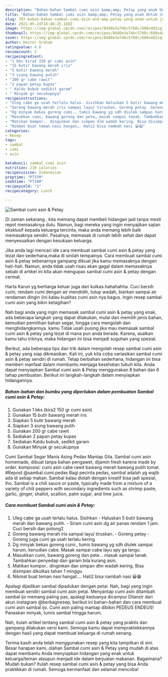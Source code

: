```yaml
---
description: "Bahan-bahan Sambal cumi asin &amp;amp; Petay yang enak Untuk Jualan"
title: "Bahan-bahan Sambal cumi asin &amp;amp; Petay yang enak Untuk Jualan"
slug: 787-bahan-bahan-sambal-cumi-asin-and-amp-petay-yang-enak-untuk-jualan
date: 2021-05-24T18:46:25.168Z
image: https://img-global.cpcdn.com/recipes/84d0e3a74bc5760c/680x482cq70/sambal-cumi-asin-petay-foto-resep-utama.jpg
thumbnail: https://img-global.cpcdn.com/recipes/84d0e3a74bc5760c/680x482cq70/sambal-cumi-asin-petay-foto-resep-utama.jpg
cover: https://img-global.cpcdn.com/recipes/84d0e3a74bc5760c/680x482cq70/sambal-cumi-asin-petay-foto-resep-utama.jpg
author: Hester Graham
ratingvalue: 4.6
reviewcount: 3
recipeingredient:
- "1 bks kira2 150 gr cumi asin"
- "15 butir bawang merah iris"
- "5 butir bawang merah"
- "3 siung bawang putih"
- "200 gr cabe rawit"
- "2 papan petay kupas"
- " Kaldu bubuk sedikit garam"
- " Minyak gr secukupnya"
recipeinstructions:
- "Uleg cabe ga usah terlalu halus. Sisihkan Haluskan 5 butir bawang merah dan bawang putih. Siram cumi asin dg air panas rendam 1 jam. Cuci bersih dan potong2"
- "Goreng bawang merah iris sampai layu/ tiruskan. Goreng petay  Goreng juga cumi ga usah terlalu kering"
- "Dg minyak bekas goreng cumi., tumis bawang yg sdh diulek sampai harum, kenudian cabe. Masak sampai cabe layu spy ga langu."
- "Masukkan cumi, bawang goreng dan pete… masak sampai tanak. Tambahkan penyedap dan garam bila kurang asin."
- "Matikan kompor.. dinginkan dan simpan dlm wadah kering. Bisa disimpan dikulkas tahan 1 minggu."
- "Nikmat buat teman nasi hangat…. Hati2 bisa nambah nasi 😀😁"
categories:
- Resep
tags:
- sambal
- cumi
- asin

katakunci: sambal cumi asin 
nutrition: 210 calories
recipecuisine: Indonesian
preptime: "PT37M"
cooktime: "PT38M"
recipeyield: "1"
recipecategory: Lunch

---
```



![Sambal cumi asin &amp; Petay](https://img-global.cpcdn.com/recipes/84d0e3a74bc5760c/680x482cq70/sambal-cumi-asin-petay-foto-resep-utama.jpg)

Di zaman  sekarang , kita memang dapat membeli hidangan jadi tanpa mesti repot memasaknya dulu. Namun, bagi mereka yang ingin menyajikan sajian eksklusif kepada keluarga tercinta, maka anda memang lebih baik memasaknya sendiri. Pasalnya, memasak di rumah lebih sehat dan dapat menyesuaikan dengan kesukaan keluarga.

Jika anda lagi mencari ide cara membuat sambal cumi asin &amp; petay yang lezat dan sederhana,maka di sinilah tempatnya. Cara membuat sambal cumi asin &amp; petay  sebenarnya gampang dibuat jika kamu memasaknya dengan hati-hati. Namun, anda tidak usah risau akan gagal dalam memasaknya 
sebab di artikel ini kita akan mengupas sambal cumi asin &amp; petay dengan cermat.  

Harta Karun yg berharga keluar juga dari kulkas.hahahahha. Cuci bersih cumi, rendam cumi dengan air mendidih, tutup wadah, biarkan sampai air rendaman dingin (ini kalau kualitas cumi asin nya bagus. Ingin resep sambal cumi asin yang bikin ketagihan?

Nah bagi anda yang ingin memasak sambal cumi asin &amp; petay yang enak, ada beberapa langkah yang dapat dilakukan, mulai dari memilih jenis bahan, kemudian pemilihan bahan segar, hingga cara mengolah dan menghidangkannya. kamu Tidak usah pusing jika mau memasak sambal cumi asin &amp; petay yang lezat di mana pun anda berada. Karena, asalkan kamu  tahu triknya, maka hidangan ini bisa menjadi suguhan yang spesial.

Berikut, ada beberapa tips dan trik dalam mengolah resep sambal cumi asin &amp; petay yang siap dikreasikan. Kali ini, yuk kita coba variasikan sambal cumi asin &amp; petay sendiri di rumah. Tetap berbahan sederhana, hidangan ini bisa memberi manfaat dalam membantu menjaga kesehatan tubuh kita. Anda dapat menyiapkan Sambal cumi asin &amp; Petay menggunakan 8 bahan dan 6 tahap pembuatan. Berikut ini langkah-langkah dalam menyiapkan hidangannya.

<!--inarticleads1-->

##### Bahan-bahan dan bumbu yang diperlukan dalam pembuatan Sambal cumi asin &amp; Petay:

1. Gunakan 1 bks (kira2 150 gr cumi asin)
1. Gunakan 15 butir bawang merah iris
1. Siapkan 5 butir bawang merah
1. Siapkan 3 siung bawang putih
1. Gunakan 200 gr cabe rawit
1. Sediakan 2 papan petay kupas
1. Sediakan  Kaldu bubuk, sedikit garam
1. Gunakan  Minyak gr secukupnya


Cumi Sambal Segar Manis Asing Pedas Mantap Gila. Sambal cumi asin homemade, dibuat tanpa bahan pengawet, dijamin fresh karena made by order. komposisi: cumi asin cabe rawit bawang merah bawang putih tomat. #Repost @sambal.cumi.pedas Bagi pecinta pedas, sambal adalah yg wajib ada di setiap makan. Sambal kalau diolah dengan kreatif bisa jadi spesial, lho. Sambal is a chili sauce or paste, typically made from a mixture of a variety of chili peppers with secondary ingredients such as shrimp paste, garlic, ginger, shallot, scallion, palm sugar, and lime juice. 

<!--inarticleads2-->

##### Cara membuat Sambal cumi asin &amp; Petay:

1. Uleg cabe ga usah terlalu halus. Sisihkan - Haluskan 5 butir bawang merah dan bawang putih. - Siram cumi asin dg air panas rendam 1 jam. Cuci bersih dan potong2
1. Goreng bawang merah iris sampai layu/ tiruskan. - Goreng petay  - Goreng juga cumi ga usah terlalu kering
1. Dg minyak bekas goreng cumi., tumis bawang yg sdh diulek sampai harum, kenudian cabe. Masak sampai cabe layu spy ga langu.
1. Masukkan cumi, bawang goreng dan pete… masak sampai tanak. Tambahkan penyedap dan garam bila kurang asin.
1. Matikan kompor.. dinginkan dan simpan dlm wadah kering. Bisa disimpan dikulkas tahan 1 minggu.
1. Nikmat buat teman nasi hangat…. Hati2 bisa nambah nasi 😀😁


Apalagi dijadikan sambal dipadukan dengan petai. Nah, bagi yang ingin membuat sendiri sambal cumi asin petai. Menyantap cumi asin ditambah sambal ijo memang paling pas, apalagi keduanya dicampur Dilansir dari akun instagram @berbagiresep, berikut ini bahan-bahan dan cara membuat cumi asin sambal ijo. Cumi asin paling mantap dibikin PEDEUS ENDEUS! Panaskan minyak, tumis sambal hingga harum. 

Nah, itulah artikel tentang  sambal cumi asin &amp; petay  yang praktis dan gampang dilakukan versi kami. Semoga kamu dapat mempraktekkannya dengan hasil yang dapat membuat keluarga di rumah senang. 

Terima kasih anda telah menggunakan resep yang kita tampilkan di sini. Besar harapan kami, olahan  Sambal cumi asin &amp; Petay yang mudah di atas dapat membantu Anda menyiapkan hidangan yang enak untuk keluarga/teman ataupun menjadi ide dalam berjualan makanan. Bagaimana? Mudah bukan? Itulah resep sambal cumi asin &amp; petay yang bisa Anda praktikkan di rumah. Semoga bermanfaat dan selamat mencoba!

